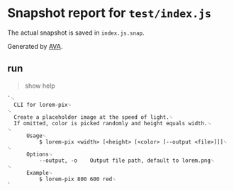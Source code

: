 # Snapshot report for `test/index.js`

The actual snapshot is saved in `index.js.snap`.

Generated by [AVA](https://avajs.dev).

## run

> show help

    `␊
      CLI for lorem-pix␊
    ␊
      Create a placeholder image at the speed of light.␊
      If omitted, color is picked randomly and height equals width.␊
    ␊
          Usage␊
              $ lorem-pix <width> [<height> [<color> [--output <file>]]]␊
    ␊
          Options␊
              --output, -o    Output file path, default to lorem.png␊
    ␊
          Example␊
              $ lorem-pix 800 600 red␊
    `
